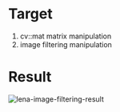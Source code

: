 # Target #
1. cv::mat matrix manipulation
2. image filtering manipulation

# Result #
![lena-image-filtering-result](https://github.com/DC-Cheng/imageProcessing_OpenCV_impl/blob/master/lena-cmp.png?raw=true)
